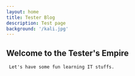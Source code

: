 ```yaml
---
layout: home
title: Tester Blog
description: Test page
background: '/kali.jpg'
---
```

## Welcome to the Tester's Empire
     Let's have some fun learning IT stuffs. 

